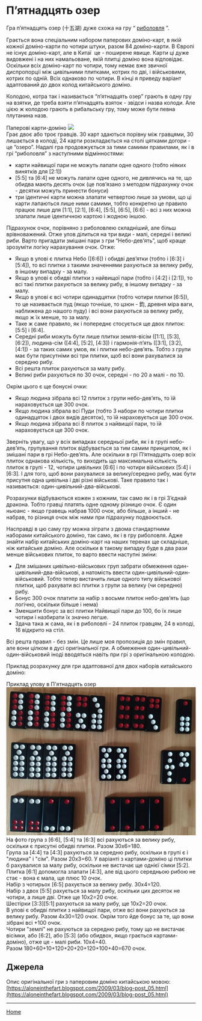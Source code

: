 # П’ятнадцять озер

Гра п’ятнадцять озер (十五湖) дуже схожа на гру “ [риболовля](/wpua/gupai/fishing/tiuu.html) ”. 

Грається вона спеціальним набором паперових доміно-карт, в якій кожної доміно-карти по чотири штуки, разом 84 доміно-карти. В Європі не існує доміно-карт, але в Китаї  це - поширене явище. Карти ці дуже видовжені і на них намальоване, якій плитці доміно вона відповідає. Оскільки всіх доміно-карт по чотири, тому немає вже звичної диспропорції між цивільними плитками, котрих по дві, і військовими, котрих по одній. Всіх однаково по чотири. В кінці я приведу варіант адаптований до двох колод китайського доміно. 

Колодою, котра так і називається “п’ятнадцять озер” грають в одну гру на взятки, де треба взяти п’ятнадцять взяток - звідси і назва колоди. Але цією ж колодою грають в рибальську гру, тому може бути певна плутанина назв. 

Паперові карти-доміно ![](https://upload.wikimedia.org/wikipedia/commons/thumb/a/ac/%E5%8D%81%E4%BA%94%E6%B9%96.png/562px-%E5%8D%81%E4%BA%94%E6%B9%96.png)  
Грає двоє або троє гравців. 30 карт здаються порівну між гравцями, 30 лишається в колоді, 24 карти розкладається на столі цятками догори - це “озеро”. Надалі гра продовжується за тими самими правилами, як і в грі “риболовля” з наступними відмінностями: 

 - карти найвищої пари не можуть лапати одне одного (тобто ніяких винятків для [2:1])
 - [5:5] та [6:4] не можуть лапати одне одного, не дивлячись на те, що обидва мають десять очок (це пов’язано з методом підрахунку очок - десятки можуть принести бонуси)
 - три ідентичні карти можна злапати четвертою лише за умови, що ці карти лапаються лише ними самими, тобто конкретно це правило працює лише для [1:1], [2:1], [6:4], [5:5], [6:5], [6:6] - всі з них можна злапати лише ідентичною картою і жодною іншою.

Підрахунок очок, порівняно з риболовлею складніший, але більш врівноважений. Отже улов ділиться на три види - малі, середні і великі риби. Варто пригадати змішані пари з гри “Небо-дев’ять”, щоб краще зрозуміти логіку нарахування очок. Отже: 

 - Якщо в улові є плитка Небо ([6:6]) і обидві дев’ятки (тобто і [6:3] і [5:4]), то всі плитки з такими значеннями рахуються за велику рибу, в іншому випадку - за малу.
 - Якщо в улові є обидві плитки з найвищої пари (тобто і [4:2] і [2:1]), то всі такі плитки рахуються за велику рибу, в іншому випадку - за малу.
 - Якщо в улові є всі чотири одинадцятки (тобто чотири плитки [6:5]), то це називається пуд (якщо точніше, то цзюн - 鈞, древня міра ваги, наближена до нашого пуду) і всі вони рахуються за велику рибу, якщо ж їх менше, то за малу.
 - Таке ж саме правило, як і попереднє стосується ще двох плиток: [5:5] і [6:4].
 - Середні риби можуть бути лише плитки земля-вісім ([1:1], [5:3], [6:2]), людина-сім ([4:4], [5:2], [4:3]) і гармонія-п’ять ([3:1], [3:2], [4:1]) - за таких самих умов, як і плитки небо-дев’ять. Тобто з групи має бути присутніми всі три плитки, щоб всі вони рахувалися за середню рибу. 
 - Всі решта плиток рахуються за малу рибу.
 - Великі риби рахуються по 30 очок, середні - по 20 а малі - по 10. 

Окрім цього є ще бонусні очки: 

 - Якщо людина зібрала всі 12 плиток з групи небо-дев’ять, то їй нараховується ще 300 очок.
 - Якщо людина зібрала всі Пуди (тобто 3 набори по чотири плитки одинадцяток і двох видів десяток), то їй нараховується ще 300 очок.
 - Якщо людина зібрала всі 8 плиток з найвищої пари, то їй нараховується ще 300 очок.

Зверніть увагу, що у всіх випадках середньої риби, як і в групі небо-дев’ять, групування плиток відбувається за тим самим принципом, як і змішані пари в грі Небо-дев’ять. Але оскільки в грі П’ятнадцять озер всіх плиток однакова кількість, то виходить що максимальна кількість плиток в групі - 12, чотири цивільних [6:6] і по чотири військових [5:4] і [6:3]. І для того, щоб вони рахувалися за велику/середню рибу, має бути присутня одна цивільна і дві різні військові. Таке правило так і називається: один-цивільний-два-військові. 

Розрахунки відбуваються кожен з кожним, так само як і в грі З’єднай дракона. Тобто гравці платять одне одному різницю очок. Є один ньюанс - якщо гравець набрав 1000 очок, або більше, а інший - не набрав, то різниця очок між ними при підрахунку подвоюється. 

Насправді в цю саму гру можна зіграти з двома стандартними наборами китайського доміно, так само, як і в гру риболовля. Адже знайти набір китайських доміно-карт на наших теренах ще складніше, ніж китайське доміно. Але оскільки в такому випадку буде в два рази менше військових плиток, то варто ввести наступні зміни: 

 - Для змішаних цивільно-військових груп забрати обмеження один-цивільний-два-військові, а натомість ввести один-цивільний-один-військовий. Тобто тепер вистачить лише одного типу військової плитки, щоб рахувати всі плитки з групи за велику (чи середню) рибу.
 - Бонус 300 очок платити за набір з восьми плиток небо-дев’ять (що логічно, оскільки більше і нема)
 - Зменшити бонус за всі плитки Найвищої пари до 100, бо їх лише чотири і назбирати їх значно легше.
 - Здача така ж сама, як і в риболовлі - 24 плиток гравцям, 24 в колоді, 16 відкрито на стіл.

Всі решта правил - без змін. Це лише моя пропозиція до змін правил, але вони цілком в дусі оригінальної гри. А обмеження один-цивільний-один-військовий іноді вводяться навіть при грі з оригінальною колодою. 

Приклад розрахунку для гри адаптованої для двох наборів китайського доміно: 

Приклад улову в П'ятнадцять озер ![](/docs/assets/images/gupai/shi-wu-hu-catch.jpg?w=578)  
На фото група з [6:6], [5:4] та [6:3] всі рахуються за велику рибу, оскільки є присутні обидві плитки. Разом 30х6=180.   
Група за [4:4] та [4:3] рахуються за середню рибу, оскільки в групі є і "людина" і "сім". Разом 20х3=60. У варіанті з картами-доміно ці плитки б рахувалися за малу рибу, оскільки не вистачає ще однієї сімки [5:2].   
Плитка [6:1] допомогла злапати [4:3], але від цього середньою рибою не стає - вона є мала, ще плюс 10 очок.   
Набір з чотирьох [6:5] рахується за велику рибу. 30х4=120.   
Набір з двох [5:5] рахується за малу рибу, оскільки цих десяток не чотири, а лише дві. Отже ще 10х2=20 очок.   
Шестірки [3:3][5:1] рахуються за малу рибу, ще 10х2=20 очок.   
В улові є обидві плитки з найвищої пари, отже всі вони рахуються за велику рибу. Разом 4х30=120 очок. Окрім того йде бонус за те, що вони зібрані всі +100 очок.   
Чотири "землі" не рахуються за середню рибу, тому що не вистачає вісімки, або [6:2], або [5:3] (або обидвох, якщо грається картами-доміно), отже це - малі риби. 10х4=40.   
Разом 180+60+10+120+20+20+120+100+40=670 очок. 

## Джерела 

Опис оригінальної гри з паперовим доміно китайською мовою: [https://aloneinthefart.blogspot.com/2009/03/blog-post_05.html](https://aloneinthefart.blogspot.com/2009/03/blog-post_05.html) 

---  

[Home](/wpua/gupai/index.html)
